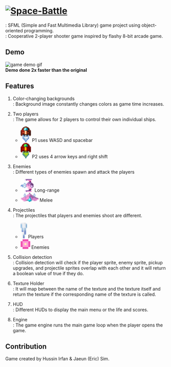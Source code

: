 # <a href="https://ibb.co/GH2L9dG"><img src="https://i.ibb.co/5K8yk1C/Space-Battle.png" alt="Space-Battle" border="0"></a>
: SFML (Simple and Fast Multimedia Library) game project using object-oriented programming. <br>
: Cooperative 2-player shooter game inspired by flashy 8-bit arcade game.

## Demo
![game demo gif](https://github.com/huchu501/Space_Battle/blob/main/Space%20Battle%20Readme.gif) <br>
**Demo done 2x faster than the original**

## Features
1. Color-changing backgrounds<br>
: Background image constantly changes colors as game time increases.

3. Two players<br>
: The game allows for 2 players to control their own individual ships.
    - ![ship1](Graphics/ship1.png) P1 uses WASD and spacebar
    - ![ship2](Graphics/ship2.png) P2 uses 4 arrow keys and right shift

4. Enemies<br>
: Different types of enemies spawn and attack the players
    - ![enemy1](Graphics/enemy-small.png) Long-range
    - ![enemy2](Graphics/enemy-medium.png) Melee
      
5. Projectiles<br>
: The projectiles that players and enemies shoot are different.
    - ![projectile1](Graphics/projectile1.png) Players
    - ![projectile2](Graphics/enemy_projectile.png) Enemies
 
7. Collision detection<br>
: Collision detection will check if the player sprite, enemy sprite, pickup upgrades, and projectile sprites overlap with each other and it will return a boolean value of true if they do.

9. Texture Holder<br>
: It will map between the name of the texture and the texture itself and return the texture if the corresponding name of the texture is called.

10. HUD<br>
: Different HUDs to display the main menu or the life and scores.

12. Engine<br>
: The game engine runs the main game loop when the player opens the game.

## Contribution
Game created by Hussin Irfan & Jaeun (Eric) Sim.
